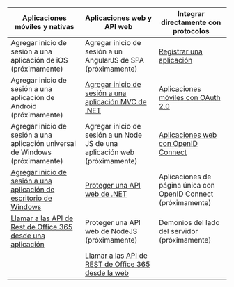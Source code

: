 | Aplicaciones móviles y nativas | Aplicaciones web y API web | Integrar directamente con protocolos |
| ----------------------- | ------------------------------- | --------------------- |
| Agregar inicio de sesión a una aplicación de iOS (próximamente) | Agregar inicio de sesión a un AngularJS de SPA (próximamente) | [Registrar una aplicación](active-directory-v2-app-registration.md) |
| Agregar inicio de sesión a una aplicación de Android (próximamente) | [Agregar inicio de sesión a una aplicación MVC de .NET](active-directory-v2-devquickstarts-dotnet-web.md) | [Aplicaciones móviles con OAuth 2.0](active-directory-v2-protocols.md#oauth2-authorization-code-flow) |
| Agregar inicio de sesión a una aplicación universal de Windows (próximamente) | Agregar inicio de sesión a un Node JS de una aplicación web (próximamente) | [Aplicaciones web con OpenID Connect](active-directory-v2-protocols.md#openid-connect-sign-in-flow) |
| [Agregar inicio de sesión a una aplicación de escritorio de Windows](active-directory-v2-devquickstarts-wpf.md)| [Proteger una API web de .NET](active-directory-v2-devquickstarts-dotnet-api.md) | Aplicaciones de página única con OpenID Connect (próximamente)
| [Llamar a las API de Rest de Office 365 desde una aplicación](https://www.msdn.com/office/office365/howto/authenticate-Office-365-APIs-using-v2) | Proteger una API web de NodeJS (próximamente) | Demonios del lado del servidor (próximamente) |
| | [Llamar a las API de REST de Office 365 desde la web](https://www.msdn.com/office/office365/howto/authenticate-Office-365-APIs-using-v2) |

<!---HONumber=August15_HO7-->
